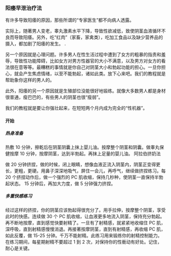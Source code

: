 ### 阳痿早泄治疗法
有许多导致阳痿的原因，那些所谓的“专家医生”都不向病人透露。

实际上，随著男人变老，睾丸激素水平下降，导致性欲减低，致使阴茎血液循环不良而导致阳痿。另外，吃“红肉”（家畜，家禽类），吃加工食品以及缺少营养品的摄入，都加剧了阳痿的发生。 .

另一个原因就是心理问题。许多男人在性生活过程中遭到了女方的粗暴的指责和羞辱，导致性功能障碍，比如女方对男方性器官的大小不满意，以及男方对女方的看法很在意等等。最糟糕的事情就是你自己对阴茎大小和勃起功能的担心。一旦你担心，就会产生焦虑情绪，以至不能勃起，诸如此类。放下心来吧。我们的教程就是帮助象你这样的男人的。

此外，阳痿的另一个原因就是生殖部位没能很好地锻练。就像大多数男人都是身材很普通，瘦巴巴的，有些男人的阴茎也很“瘦弱”。

我们的教程就是要让你强壮起来，在短短两个月内成为完全的“性机器”。

#### 开始

##### 热身准备

热敷 10 分钟，擦乾后在阴茎阴囊上抹上婴儿油。按摩整个阴茎和阴囊。做睾丸保健按摩 10 分钟，按摩阴茎，达到半勃起。再抹上足量的婴儿油。
阿拉伯挤奶法

做 20 分钟挤捏，做的时候，闭上眼睛，想像血液正流入阴茎内，阴茎正变得更长，更粗，更硬。用鼻子深深地吸气，屏住一会儿，再呼气，继续做挤捏练习。每 20 个挤捏动作后，做一个强烈的 PC 肌收缩，保持几秒种，使阴茎一直保持半勃起状态。 15 分钟后，再加大力度，做 5 分钟强力挤捏。

##### 多重快感练习

经过这样的挤捏，你的阴茎应该勃起得很充分了。用手拉伸，按摩整个阴茎，享受此时的快感。连续做 30 个 PC 肌收缩，让血液更多地流入阴茎，保持充分勃起。再不断地按摩，直到感觉快要射精了。一旦有了射精感，就紧紧地收缩住 PC 肌，深呼吸，直到射精感慢慢消退。再接著按摩阴茎，直到有射精感，再收缩 PC 肌，如此反覆，做 15-25 分钟。千万不能射精。此练习用来锻练你的射精控制能力。在练习期间，每星期射精不要超过 1 到 2 次，对保持你的性衝动有好处。记住，耐心是关键。
